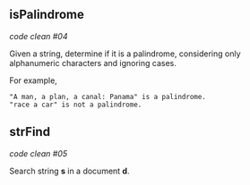 
isPalindrome
------------

*code clean #04*

Given a string, determine if it is a palindrome, considering only alphanumeric characters and ignoring cases.
                    
For example,

    "A man, a plan, a canal: Panama" is a palindrome. 
    "race a car" is not a palindrome. 

strFind
-------
*code clean #05*

Search string **s** in a document **d**.

